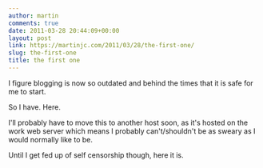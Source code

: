 ```yaml
---
author: martin
comments: true
date: 2011-03-28 20:44:09+00:00
layout: post
link: https://martinjc.com/2011/03/28/the-first-one/
slug: the-first-one
title: the first one
---
```


I figure blogging is now so outdated and behind the times that it is safe for me to start.

So I have. Here.

I'll probably have to move this to another host soon, as it's hosted on the work web server which means I probably can't/shouldn't be as sweary as I would normally like to be.

Until I get fed up of self censorship though, here it is.
